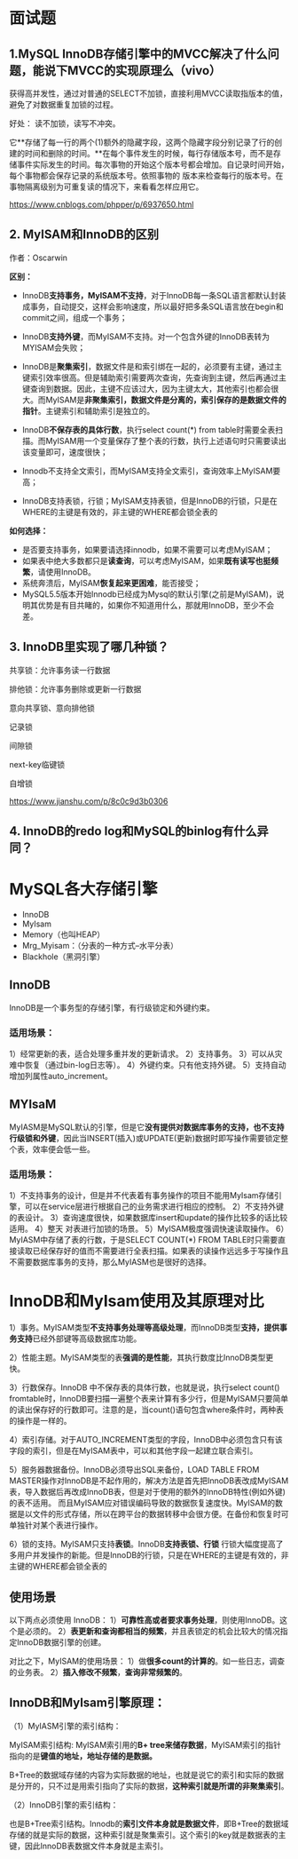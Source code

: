 # 面试题

## 1.MySQL InnoDB存储引擎中的MVCC解决了什么问题，能说下MVCC的实现原理么（vivo）

获得高并发性，通过对普通的SELECT不加锁，直接利用MVCC读取指版本的值，避免了对数据重复加锁的过程。

好处： 读不加锁，读写不冲突。

它**存储了每一行的两个(1)额外的隐藏字段，这两个隐藏字段分别记录了行的创建的时间和删除的时间。**在每个事件发生的时候，每行存储版本号，而不是存储事件实际发生的时间。每次事物的开始这个版本号都会增加。自记录时间开始，每个事物都会保存记录的系统版本号。依照事物的 版本来检查每行的版本号。在事物隔离级别为可重复读的情况下，来看看怎样应用它。

https://www.cnblogs.com/phpper/p/6937650.html

## 2. MyISAM和InnoDB的区别

作者：Oscarwin

**区别：**

- InnoDB**支持事务，MyISAM不支持**，对于InnoDB每一条SQL语言都默认封装成事务，自动提交，这样会影响速度，所以最好把多条SQL语言放在begin和commit之间，组成一个事务；  

- InnoDB**支持外键**，而MyISAM不支持。对一个包含外键的InnoDB表转为MYISAM会失败；  

-  InnoDB是**聚集索引**，数据文件是和索引绑在一起的，必须要有主键，通过主键索引效率很高。但是辅助索引需要两次查询，先查询到主键，然后再通过主键查询到数据。因此，主键不应该过大，因为主键太大，其他索引也都会很大。而MyISAM是**非聚集索引，数据文件是分离的，索引保存的是数据文件的指针**。主键索引和辅助索引是独立的。 

- InnoDB**不保存表的具体行数**，执行select count(*) from table时需要全表扫描。而MyISAM用一个变量保存了整个表的行数，执行上述语句时只需要读出该变量即可，速度很快；  

- Innodb不支持全文索引，而MyISAM支持全文索引，查询效率上MyISAM要高；   
- InnoDB支持表锁，行锁；MyISAM支持表锁，但是InnoDB的行锁，只是在WHERE的主键是有效的，非主键的WHERE都会锁全表的

**如何选择：**

-  是否要支持事务，如果要请选择innodb，如果不需要可以考虑MyISAM；
-  如果表中绝大多数都只是**读查询**，可以考虑MyISAM，如果**既有读写也挺频繁**，请使用InnoDB。
-  系统奔溃后，MyISAM**恢复起来更困难**，能否接受；
-   MySQL5.5版本开始Innodb已经成为Mysql的默认引擎(之前是MyISAM)，说明其优势是有目共睹的，如果你不知道用什么，那就用InnoDB，至少不会差。

## 3. InnoDB里实现了哪几种锁？

共享锁：允许事务读一行数据

排他锁：允许事务删除或更新一行数据

意向共享锁、意向排他锁

记录锁

间隙锁

next-key临键锁

自增锁

https://www.jianshu.com/p/8c0c9d3b0306

## 4. InnoDB的redo log和MySQL的binlog有什么异同？



# MySQL各大存储引擎

- InnoDB 
- MyIsam 
- Memory（也叫HEAP）
- Mrg_Myisam：（分表的一种方式–水平分表）
- Blackhole（黑洞引擎）

## InnoDB

InnoDB是一个事务型的存储引擎，有行级锁定和外键约束。

### 适用场景：

1）经常更新的表，适合处理多重并发的更新请求。
2）支持事务。
3）可以从灾难中恢复（通过bin-log日志等）。
4）外键约束。只有他支持外键。
5）支持自动增加列属性auto_increment。

## MYIsaM

MyIASM是MySQL默认的引擎，但是它**没有提供对数据库事务的支持，也不支持行级锁和外键**，因此当INSERT(插入)或UPDATE(更新)数据时即写操作需要锁定整个表，效率便会低一些。

### 适用场景：

1）不支持事务的设计，但是并不代表着有事务操作的项目不能用MyIsam存储引擎，可以在service层进行根据自己的业务需求进行相应的控制。
2）不支持外键的表设计。
3）查询速度很快，如果数据库insert和update的操作比较多的话比较适用。
4）整天 对表进行加锁的场景。
5）MyISAM极度强调快速读取操作。
6）MyIASM中存储了表的行数，于是SELECT COUNT(*) FROM TABLE时只需要直接读取已经保存好的值而不需要进行全表扫描。如果表的读操作远远多于写操作且不需要数据库事务的支持，那么MyIASM也是很好的选择。

# InnoDB和MyIsam使用及其原理对比

1）事务。MyISAM类型**不支持事务处理等高级处理**，而InnoDB类型**支持，提供事务支持**已经外部键等高级数据库功能。

2）性能主题。MyISAM类型的表**强调的是性能**，其执行数度比InnoDB类型更快。

3）行数保存。InnoDB 中不保存表的具体行数，也就是说，执行select count() fromtable时，InnoDB要扫描一遍整个表来计算有多少行，但是MyISAM只要简单的读出保存好的行数即可。注意的是，当count()语句包含where条件时，两种表的操作是一样的。

4）索引存储。对于AUTO_INCREMENT类型的字段，InnoDB中必须包含只有该字段的索引，但是在MyISAM表中，可以和其他字段一起建立联合索引。

5）服务器数据备份。InnoDB必须导出SQL来备份，LOAD TABLE FROM MASTER操作对InnoDB是不起作用的，解决方法是首先把InnoDB表改成MyISAM表，导入数据后再改成InnoDB表，但是对于使用的额外的InnoDB特性(例如外键)的表不适用。
而且MyISAM应对错误编码导致的数据恢复速度快。MyISAM的数据是以文件的形式存储，所以在跨平台的数据转移中会很方便。在备份和恢复时可单独针对某个表进行操作。

6）锁的支持。MyISAM只支持**表锁**。InnoDB**支持表锁、行锁** 行锁大幅度提高了多用户并发操作的新能。但是InnoDB的行锁，只是在WHERE的主键是有效的，非主键的WHERE都会锁全表的

## 使用场景

以下两点必须使用 InnoDB：
1）**可靠性高或者要求事务处理**，则使用InnoDB。这个是必须的。
2）**表更新和查询都相当的频繁**，并且表锁定的机会比较大的情况指定InnoDB数据引擎的创建。

对比之下，MyISAM的使用场景：
1）做**很多count的计算的**。如一些日志，调查的业务表。
2）**插入修改不频繁**，**查询非常频繁的**。

## InnoDB和MyIsam引擎原理：

（1）MyIASM引擎的索引结构：

MyISAM索引结构: MyISAM索引用的**B+ tree来储存数据**，MyISAM索引的指针指向的是**键值的地址，地址存储的是数据。**

B+Tree的数据域存储的内容为实际数据的地址，也就是说它的索引和实际的数据是分开的，只不过是用索引指向了实际的数据，**这种索引就是所谓的非聚集索引**。

（2）InnoDB引擎的索引结构：

也是B+Tree索引结构。Innodb的**索引文件本身就是数据文件**，即B+Tree的数据域存储的就是实际的数据，这种索引就是聚集索引。这个索引的key就是数据表的主键，因此InnoDB表数据文件本身就是主索引。